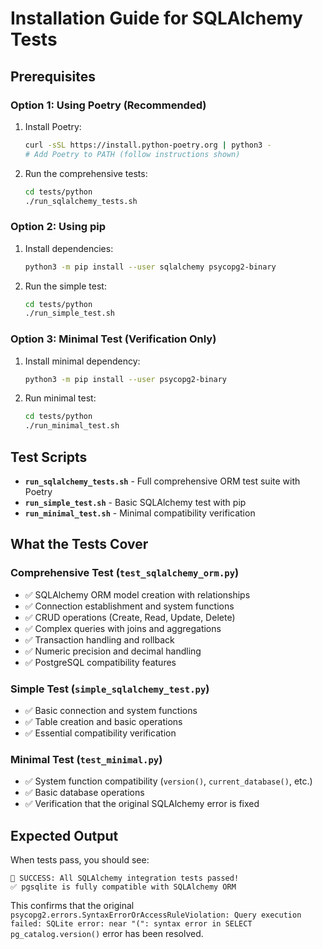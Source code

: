 # Installation Guide for SQLAlchemy Tests

## Prerequisites

### Option 1: Using Poetry (Recommended)

1. Install Poetry:
   ```bash
   curl -sSL https://install.python-poetry.org | python3 -
   # Add Poetry to PATH (follow instructions shown)
   ```

2. Run the comprehensive tests:
   ```bash
   cd tests/python
   ./run_sqlalchemy_tests.sh
   ```

### Option 2: Using pip

1. Install dependencies:
   ```bash
   python3 -m pip install --user sqlalchemy psycopg2-binary
   ```

2. Run the simple test:
   ```bash
   cd tests/python
   ./run_simple_test.sh
   ```

### Option 3: Minimal Test (Verification Only)

1. Install minimal dependency:
   ```bash
   python3 -m pip install --user psycopg2-binary
   ```

2. Run minimal test:
   ```bash
   cd tests/python
   ./run_minimal_test.sh
   ```

## Test Scripts

- **`run_sqlalchemy_tests.sh`** - Full comprehensive ORM test suite with Poetry
- **`run_simple_test.sh`** - Basic SQLAlchemy test with pip
- **`run_minimal_test.sh`** - Minimal compatibility verification

## What the Tests Cover

### Comprehensive Test (`test_sqlalchemy_orm.py`)
- ✅ SQLAlchemy ORM model creation with relationships
- ✅ Connection establishment and system functions
- ✅ CRUD operations (Create, Read, Update, Delete)
- ✅ Complex queries with joins and aggregations
- ✅ Transaction handling and rollback
- ✅ Numeric precision and decimal handling
- ✅ PostgreSQL compatibility features

### Simple Test (`simple_sqlalchemy_test.py`)
- ✅ Basic connection and system functions
- ✅ Table creation and basic operations
- ✅ Essential compatibility verification

### Minimal Test (`test_minimal.py`)
- ✅ System function compatibility (`version()`, `current_database()`, etc.)
- ✅ Basic database operations
- ✅ Verification that the original SQLAlchemy error is fixed

## Expected Output

When tests pass, you should see:
```
🎉 SUCCESS: All SQLAlchemy integration tests passed!
✅ pgsqlite is fully compatible with SQLAlchemy ORM
```

This confirms that the original `psycopg2.errors.SyntaxErrorOrAccessRuleViolation: Query execution failed: SQLite error: near "(": syntax error in SELECT pg_catalog.version()` error has been resolved.